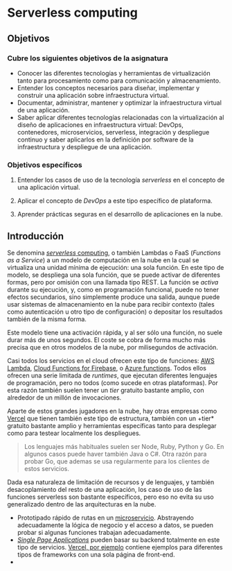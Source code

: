 # Serverless computing

<!--@
prev: Integracion_continua
next: Microservicios
-->

<div class="objetivos" markdown="1">

## Objetivos

### Cubre los siguientes objetivos de la asignatura

- Conocer las diferentes tecnologías y herramientas de virtualización
  tanto para procesamiento como para comunicación y almacenamiento.
- Entender los conceptos necesarios para diseñar, implementar y
  construir una aplicación sobre infraestructura virtual.
- Documentar, administrar, mantener y optimizar la infraestructura
  virtual de una aplicación.
- Saber aplicar diferentes tecnologías relacionadas con la
  virtualización al diseño de aplicaciones en infraestructura virtual:
  DevOps, contenedores, microservicios, serverless, integración y
  despliegue continuo y saber aplicarlos en la definición por software
  de la infraestructura y despliegue de una aplicación.

### Objetivos específicos

1. Entender los casos de uso de la tecnología *serverless* en el
   concepto de una aplicación virtual.

2. Aplicar el concepto de *DevOps* a este tipo específico de plataforma.

3. Aprender prácticas seguras en el desarrollo de aplicaciones en la nube.

</div>

## Introducción

Se
denomina
[*serverless* computing](https://en.wikipedia.org/wiki/Serverless_computing),
o también Lambdas o FaaS (*Functions as a Service*) a un modelo de
computación en la nube en la cual se virtualiza una unidad mínima de
ejecución: una sola función. En este tipo de modelo, se despliega una
sola función, que se puede activar de diferentes formas, pero por
omisión con una llamada tipo REST. La función se *activa* durante su
ejecución, y, como en programación funcional, puede no tener efectos
secundarios, sino simplemente produce una salida, aunque puede usar
sistemas de almacenamiento en la nube para recibir contexto (tales
como autenticación u otro tipo de configuración) o depositar los
resultados también de la misma forma.

Este modelo tiene una activación rápida, y al ser sólo una función, no
suele durar más de unos segundos. El coste se cobra de forma mucho más
precisa que en otros modelos de la nube, por milisegundos de
activación.

Casi todos los servicios en el cloud ofrecen este tipo de funciones:
[AWS Lambda](https://aws.amazon.com/es/lambda/),
[Cloud Functions for Firebase](https://firebase.google.com/docs/functions),
o
[Azure functions](https://azure.microsoft.com/es-es/services/functions). Todos
ellos ofrecen una serie limitada de *runtimes*, que ejecutan
diferentes lenguajes de programación, pero no todos (como sucede en
otras plataformas). Por esta razón también suelen tener un *tier*
gratuito bastante amplio, con alrededor de un millón de invocaciones.

Aparte de estos grandes jugadores en la nube, hay otras empresas
como [Vercel](https://vercel.com) que tienen también este tipo de
estructura, también con un +tier* gratuito bastante amplio y
herramientas específicas tanto para desplegar como para testear
localmente los despliegues.

> Los lenguajes más habituales suelen ser Node, Ruby, Python y Go. En
> algunos casos puede haver también Java o C#. Otra razón para probar
> Go, que ademas se usa regularmente para los clientes de estos
> servicios.

Dada esa naturaleza de limitación de recursos y de lenguajes, y
también desacoplamiento del resto de una aplicación, los caso de uso
de las funciones serverless son bastante específicos, pero eso no
evita su uso generalizado dentro de las arquitecturas en la nube.
- Prototipado rápido de rutas en
  un [microservicio](Microservicios.md). Abstrayendo adecuadamente la
  lógica de negocio y el acceso a datos, se pueden probar si algunas
  funciones trabajan adecuadamente.
- [*Single Page Applications*](https://es.wikipedia.org/wiki/Single-page_application)
  pueden basar su backend totalmente en este tipo de
  servicios. [Vercel, por ejemplo](https://vercel.com/guides/deploying-react-with-vercel-cra) contiene
  ejemplos para diferentes tipos de frameworks con una sola página de
  front-end.
- 
